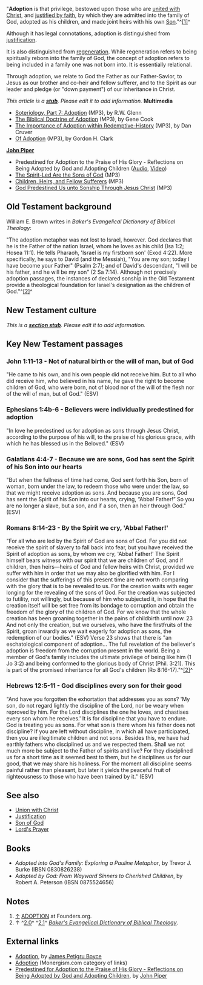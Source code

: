 "**Adoption** is that privilege, bestowed upon those who are
[united with Christ](Union_with_Christ "Union with Christ"), and
[justified by faith](Justification "Justification"), by which they
are admitted into the family of God, adopted as his children, and
made joint heirs with his own
[Son](Jesus "Jesus")."^[[1]](#note-0)^

Although it has legal connotations, adoption is distinguished from
[justification](Justification "Justification").

It is also distinguished from
[regeneration](Regeneration "Regeneration"). While regeneration
refers to being spiritually reborn into the family of God, the
concept of adoption refers to being included in a family one was
not born into. It is essentially relational.

Through adoption, we relate to God the Father as our Father-Savior,
to Jesus as our brother and co-heir and fellow sufferer, and to the
Spirit as our leader and pledge (or "down payment") of our
inheritance in Christ.

*This article is a **[stub](http://www.theopedia.com/Category:Theopedia_stubs "Category:Theopedia stubs")**. Please edit it to add information.*
**Multimedia**

-   [Soteriology, Part 7: Adoption](http://www.solidfoodmedia.com/messages/download.php?id=66884575c09d231651b935806a6f915358bd5cff)
    (MP3), by R.W. Glenn
-   [The Biblical Doctrine of Adoption](http://podcast.unchainedradio.com/podcast/nm05242007l.mp3)
    (MP3), by Gene Cook
-   [The Importance of Adoption within Redemptive-History](http://www.youbelong.net/sites/ybnews/godsstory.mp3)
    (MP3), by Dan Cruver
-   [Of Adoption](http://www.trinitylectures.org/MP3/i1._XII_Adoption.mp3)
    (MP3), by Gordon H. Clark

**[John Piper](John_Piper "John Piper")**

-   Predestined for Adoption to the Praise of His Glory -
    Reflections on Being Adopted by God and Adopting Children
    ([Audio](http://www.desiringgod.org/download.php?file=http://www.desiringgod.org/media/audio/2004/20040620.mp3),
    [Video](http://www.desiringgod.org/download.php?file=http://www.desiringgod.org/media/video/2004/20040620_high.mp4))
-   [The Spirit-Led Are the Sons of God](http://www.desiringgod.org/download.php?file=http://www.desiringgod.org/media/audio/2002/20020414.mp3)
    (MP3)
-   [Children, Heirs, and Fellow Sufferers](http://www.desiringgod.org/download.php?file=http://www.desiringgod.org/media/audio/2002/20020421.mp3)
    (MP3)
-   [God Predestined Us unto Sonship Through Jesus Christ](http://www.desiringgod.org/download.php?file=http://www.desiringgod.org/media/audio/1992/19920308.mp3)
    (MP3)

## Old Testament background

William E. Brown writes in
*Baker's Evangelical Dictionary of Biblical Theology*:

"The adoption metaphor was not lost to Israel, however. God
declares that he is the Father of the nation Israel, whom he loves
as his child (Isa 1:2; Hosea 11:1). He tells Pharaoh, 'Israel is my
firstborn son' (Exod 4:22). More specifically, he says to David
(and the Messiah), "You are my son; today I have become your
Father" (Psalm 2:7); and of David's descendant, "I will be his
father, and he will be my son" (2 Sa 7:14). Although not precisely
adoption passages, the instances of declared sonship in the Old
Testament provide a theological foundation for Israel's designation
as the children of God."^[[2]](#note-baker)^
## New Testament culture

*This is a **[section stub](http://www.theopedia.com/Category:Theopedia_sectionstubs "Category:Theopedia sectionstubs")**. Please edit it to add information.*
## Key New Testament passages

### John 1:11-13 - Not of natural birth or the will of man, but of God

"He came to his own, and his own people did not receive him. But to
all who did receive him, who believed in his name, he gave the
right to become children of God, who were born, not of blood nor of
the will of the flesh nor of the will of man, but of God." (ESV)
### Ephesians 1:4b-6 - Believers were individually predestined for adoption

"In love he predestined us for adoption as sons through Jesus
Christ, according to the purpose of his will, to the praise of his
glorious grace, with which he has blessed us in the Beloved." (ESV)
### Galatians 4:4-7 - Because we are sons, God has sent the Spirit of his Son into our hearts

"But when the fullness of time had come, God sent forth his Son,
born of woman, born under the law, to redeem those who were under
the law, so that we might receive adoption as sons. And because you
are sons, God has sent the Spirit of his Son into our hearts,
crying, “Abba! Father!” So you are no longer a slave, but a son,
and if a son, then an heir through God." (ESV)
### Romans 8:14-23 - By the Spirit we cry, 'Abba! Father!'

"For all who are led by the Spirit of God are sons of God. For you
did not receive the spirit of slavery to fall back into fear, but
you have received the Spirit of adoption as sons, by whom we cry,
'Abba! Father!' The Spirit himself bears witness with our spirit
that we are children of God, and if children, then heirs—heirs of
God and fellow heirs with Christ, provided we suffer with him in
order that we may also be glorified with him. For I consider that
the sufferings of this present time are not worth comparing with
the glory that is to be revealed to us. For the creation waits with
eager longing for the revealing of the sons of God. For the
creation was subjected to futility, not willingly, but because of
him who subjected it, in hope that the creation itself will be set
free from its bondage to corruption and obtain the freedom of the
glory of the children of God. For we know that the whole creation
has been groaning together in the pains of childbirth until now. 23
And not only the creation, but we ourselves, who have the
firstfruits of the Spirit, groan inwardly as we wait eagerly for
adoption as sons, the redemption of our bodies." (ESV)
Verse 23 shows that there is "an eschatological component of
adoption... The full revelation of the believer's adoption is
freedom from the corruption present in the world. Being a member of
God's family includes the ultimate privilege of being like him (1
Jo 3:2) and being conformed to the glorious body of Christ (Phil.
3:21). This is part of the promised inheritance for all God's
children (Ro 8:16-17)."^[[2]](#note-baker)^

### Hebrews 12:5-11 - God disciplines every son for their good

"And have you forgotten the exhortation that addresses you as sons?
'My son, do not regard lightly the discipline of the Lord, nor be
weary when reproved by him. For the Lord disciplines the one he
loves, and chastises every son whom he receives.' It is for
discipline that you have to endure. God is treating you as sons.
For what son is there whom his father does not discipline? If you
are left without discipline, in which all have participated, then
you are illegitimate children and not sons. Besides this, we have
had earthly fathers who disciplined us and we respected them. Shall
we not much more be subject to the Father of spirits and live? For
they disciplined us for a short time as it seemed best to them, but
he disciplines us for our good, that we may share his holiness. For
the moment all discipline seems painful rather than pleasant, but
later it yields the peaceful fruit of righteousness to those who
have been trained by it." (ESV)
## See also

-   [Union with Christ](Union_with_Christ "Union with Christ")
-   [Justification](Justification "Justification")
-   [Son of God](Son_of_God "Son of God")
-   [Lord's Prayer](Lord's_Prayer "Lord's Prayer")

## Books

-   *Adopted into God's Family: Exploring a Pauline Metaphor*, by
    Trevor J. Burke (IBSN 0830826238)
-   *Adopted by God: From Wayward Sinners to Cherished Children*,
    by Robert A. Peterson (IBSN 0875524656)

## Notes

1.  [↑](#ref-0)
    [ADOPTION](http://www.founders.org/library/boyce1/ch36.html) at
    Founders.org.
2.  ↑ ^[2.0](#ref-baker_0)^ ^[2.1](#ref-baker_1)^
    [*Baker's Evangelical Dictionary of Biblical Theology*](http://bible.crosswalk.com/Dictionaries/BakersEvangelicalDictionary/bed.cgi?number=T17).

## External links

-   [Adoption](http://www.founders.org/library/boyce1/ch36.html),
    by [James Petigru Boyce](James_Petigru_Boyce "James Petigru Boyce")
-   [Adoption](http://www.monergism.com/directory/link_category/Adoption/)
    (Monergism.com category of links)
-   [Predestined for Adoption to the Praise of His Glory - Reflections on Being Adopted by God and Adopting Children](http://www.desiringgod.org/ResourceLibrary/Sermons/ByDate/2004/175_Predestined_for_Adoption_to_the_Praise_of_His_Glory/),
    by [John Piper](John_Piper "John Piper")



